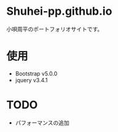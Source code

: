 # Shuhei-pp.github.io

小唄周平のポートフォリオサイトです。

# 使用
* Bootstrap v5.0.0
* jquery v3.4.1

# TODO
* パフォーマンスの追加

